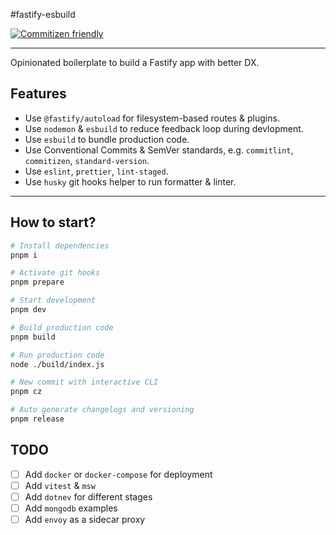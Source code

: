 #fastify-esbuild

[![Commitizen friendly](https://img.shields.io/badge/commitizen-friendly-brightgreen.svg)](http://commitizen.github.io/cz-cli/)

---

Opinionated boilerplate to build a Fastify app with better DX.

## Features

- Use `@fastify/autoload` for filesystem-based routes & plugins.
- Use `nodemon` & `esbuild` to reduce feedback loop during devlopment.
- Use `esbuild` to bundle production code.
- Use Conventional Commits & SemVer standards, e.g. `commitlint`, `commitizen`, `standard-version`.
- Use `eslint`, `prettier`, `lint-staged`.
- Use `husky` git hooks helper to run formatter & linter.

---

## How to start?

```zsh
# Install dependencies
pnpm i

# Activate git hooks
pnpm prepare

# Start development
pnpm dev

# Build production code
pnpm build

# Run production code
node ./build/index.js

# New commit with interactive CLI
pnpm cz

# Auto generate changelogs and versioning
pnpm release
```

## TODO

- [ ] Add `docker` or `docker-compose` for deployment
- [ ] Add `vitest` & `msw`
- [ ] Add `dotnev` for different stages
- [ ] Add `mongodb` examples
- [ ] Add `envoy` as a sidecar proxy
